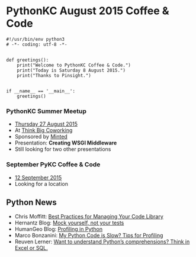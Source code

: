 # PythonKC August 2015 Coffee & Code

```{python}
#!/usr/bin/env python3
# -*- coding: utf-8 -*-


def greetings():
    print("Welcome to PythonKC Coffee & Code.")
    print("Today is Saturday 8 August 2015.")
    print("Thanks to Pinsight.")


if __name__ == '__main__':
    greetings()
```

### PythonKC Summer Meetup

* [Thursday 27 August 2015][summer]
* At [Think Big Coworking][thinkbig]
* Sponsored by [Minted][minted]
* Presentation: **Creating WSGI Middleware**
* Still looking for two other presentations

### September PyKC Coffee & Code

* [12 September 2015][sepcc]
* Looking for a location

## Python News

* Chris Moffitt: [Best Practices for Managing Your Code Library][codelib]
* Hernantz Blog: [Mock yourself, not your tests][mock]
* HumanGeo Blog: [Profiling in Python][profiling]
* Marco Bonzanini: [My Python Code is Slow? Tips for Profiling][slow]
* Reuven Lerner: [Want to understand Python’s comprehensions? Think in Excel or SQL.][comps]

[codelib]: http://pbpython.com/best-practices.html "Best Practices for Managing Your Code Library"
[comps]: http://blog.lerner.co.il/want-to-understand-pythons-comprehensions-think-like-an-accountant/ "Want to understand Python’s comprehensions? Think in Excel or SQL."
[minted]: http://www.minted.com "Minted"
[mock]: http://hernantz.github.io/mock-yourself-not-your-tests.html "Mock yourself, not your tests"
[profiling]: http://blog.thehumangeo.com/2015/07/28/profiling-in-python/ "Profiling in Python"
[sepcc]: http://www.meetup.com/pythonkc/events/223385493/ "September PyKC Coffee & Code"
[slow]: http://marcobonzanini.com/2015/01/05/my-python-code-is-slow-tips-for-profiling/ "My Python Code is Slow? Tips for Profiling"
[summer]: http://www.meetup.com/pythonkc/events/222628967/ "PythonKC Summer Meetup"
[thinkbig]: http://thinkbigcoworking.com/ "Think Big Coworking"
